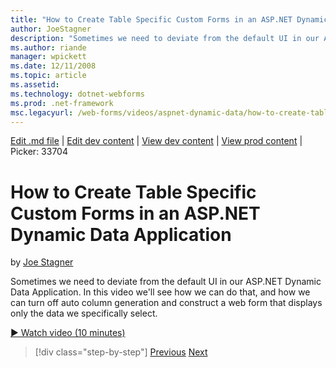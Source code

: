 ```yaml
---
title: "How to Create Table Specific Custom Forms in an ASP.NET Dynamic Data Application | Microsoft Docs"
author: JoeStagner
description: "Sometimes we need to deviate from the default UI in our ASP.NET Dynamic Data Application. In this video we'll see how we can do that, and how we can turn off..."
ms.author: riande
manager: wpickett
ms.date: 12/11/2008
ms.topic: article
ms.assetid: 
ms.technology: dotnet-webforms
ms.prod: .net-framework
msc.legacyurl: /web-forms/videos/aspnet-dynamic-data/how-to-create-table-specific-custom-forms-in-an-aspnet-dynamic-data-application
---
```

[Edit .md file](C:\Projects\msc\dev\Msc.Www\Web.ASP\App_Data\github\web-forms\videos\aspnet-dynamic-data\how-to-create-table-specific-custom-forms-in-an-aspnet-dynamic-data-application.md) | [Edit dev content](http://www.aspdev.net/umbraco#/content/content/edit/26681) | [View dev content](http://docs.aspdev.net/tutorials/web-forms/videos/aspnet-dynamic-data/how-to-create-table-specific-custom-forms-in-an-aspnet-dynamic-data-application.html) | [View prod content](http://www.asp.net/web-forms/videos/aspnet-dynamic-data/how-to-create-table-specific-custom-forms-in-an-aspnet-dynamic-data-application) | Picker: 33704

How to Create Table Specific Custom Forms in an ASP.NET Dynamic Data Application
====================
by [Joe Stagner](https://github.com/JoeStagner)

Sometimes we need to deviate from the default UI in our ASP.NET Dynamic Data Application. In this video we'll see how we can do that, and how we can turn off auto column generation and construct a web form that displays only the data we specifically select.

[&#9654; Watch video (10 minutes)](https://channel9.msdn.com/Blogs/ASP-NET-Site-Videos/how-to-create-table-specific-custom-forms-in-an-aspnet-dynamic-data-application)

>[!div class="step-by-step"] [Previous](how-to-remove-columns-from-your-dynamicdata-data-grids.md) [Next](aspnet-dynamic-data-custom-form-formatting.md)